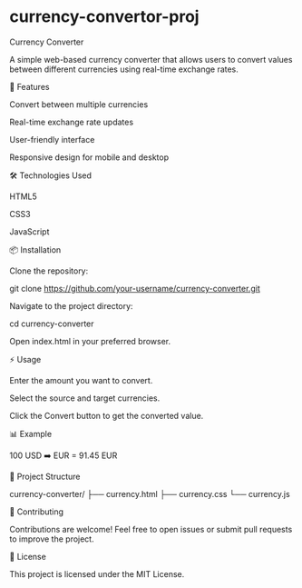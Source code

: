 # currency-convertor-proj
Currency Converter

A simple web-based currency converter that allows users to convert values between different currencies using real-time exchange rates.

🚀 Features

Convert between multiple currencies

Real-time exchange rate updates

User-friendly interface

Responsive design for mobile and desktop

🛠️ Technologies Used

HTML5

CSS3

JavaScript 

📦 Installation

Clone the repository:

git clone https://github.com/your-username/currency-converter.git

Navigate to the project directory:

cd currency-converter

Open index.html in your preferred browser.

⚡ Usage

Enter the amount you want to convert.

Select the source and target currencies.

Click the Convert button to get the converted value.

📊 Example

100 USD ➡️ EUR = 91.45 EUR

📂 Project Structure

currency-converter/
├── currency.html
├── currency.css
└── currency.js

📝 Contributing

Contributions are welcome! Feel free to open issues or submit pull requests to improve the project.

📃 License

This project is licensed under the MIT License.
